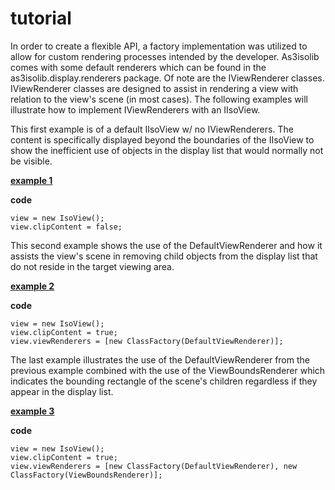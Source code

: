 # tutorial #

In order to create a flexible API, a factory implementation was utilized to allow for custom rendering processes intended by the developer.  As3isolib comes with some default renderers which can be found in the as3isolib.display.renderers package.  Of note are the IViewRenderer classes.  IViewRenderer classes are designed to assist in rendering a view with relation to the view's scene (in most cases).  The following examples will illustrate how to implement IViewRenderers with an IIsoView.

This first example is of a default IIsoView w/ no IViewRenderers.  The content is specifically displayed beyond the boundaries of the IIsoView to show the inefficient use of objects in the display list that would normally not be visible.

**[example 1](http://megaswf.com/view/d7b6fd4732da45c033a81dc01a369bd0.html)**

**code**
```
view = new IsoView();
view.clipContent = false;
```

This second example shows the use of the DefaultViewRenderer and how it assists the view's scene in removing child objects from the display list that do not reside in the target viewing area.

**[example 2](http://megaswf.com/view/8eeeb70bc6b6fa477d84c0609e27573e.html)**

**code**
```
view = new IsoView();
view.clipContent = true;
view.viewRenderers = [new ClassFactory(DefaultViewRenderer)];
```

The last example illustrates the use of the DefaultViewRenderer from the previous example combined with the use of the ViewBoundsRenderer which indicates the bounding rectangle of the scene's children regardless if they appear in the display list.

**[example 3](http://megaswf.com/view/e5cb4f1841a28a3164bc4117e2b38752.html)**

**code**
```
view = new IsoView();
view.clipContent = true;
view.viewRenderers = [new ClassFactory(DefaultViewRenderer), new ClassFactory(ViewBoundsRenderer)];
```
